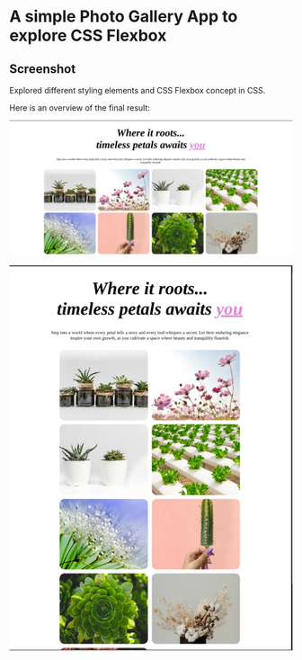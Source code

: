 # A simple Photo Gallery App to explore CSS Flexbox

## Screenshot

Explored different styling elements and CSS Flexbox concept in CSS.

Here is an overview of the final result:

![Petal & Vine Desktop View](./assets/images/web-view.png)

![Petal & Vine iPad View](./assets/images/ipad-view.png)
